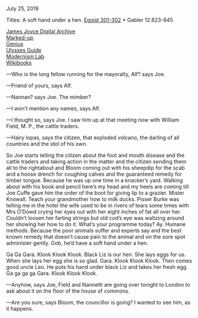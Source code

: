July 25, 2019


Titles:
A soft hand under a hen.
[Egoist 301-302](https://archive.org/stream/ulysses00joyc_1?ref=ol#page/301/mode/1up) * Gabler 12.823-845

[James Joyce Digital Archive](http://www.jjda.ie/main/JJDA/U/ulex/n/lexn.htm)  
[Marked-up](http://www.columbia.edu/~fms5/ulw12.htm)  
[Genius](https://genius.com/James-joyce-ulysses-chap-12-cyclops-annotated)  
[Ulysses Guide](http://www.ulyssesguide.com/new-page)  
[Modernism Lab](https://modernism.coursepress.yale.edu/the-cyclops/)  
[Wikibooks](https://en.wikibooks.org/wiki/Annotations_to_James_Joyce%27s_Ulysses/Cyclops)  



—Who is the long fellow running for the mayoralty, Alf? says Joe.

—Friend of yours, says Alf.

—Nannan? says Joe. The mimber?

—I won’t mention any names, says Alf.

—I thought so, says Joe. I saw him up at that meeting now with William Field, M. P., the cattle traders.

—Hairy Iopas, says the citizen, that exploded volcano, the darling of all countries and the idol of his own.

So Joe starts telling the citizen about the foot and mouth disease and the cattle traders and taking action in the matter and the citizen sending them all to the rightabout and Bloom coming out with his sheepdip for the scab and a hoose drench for coughing calves and the guaranteed remedy for timber tongue. Because he was up one time in a knacker’s yard. Walking about with his book and pencil here’s my head and my heels are coming till Joe Cuffe gave him the order of the boot for giving lip to a grazier. Mister Knowall. Teach your grandmother how to milk ducks. Pisser Burke was telling me in the hotel the wife used to be in rivers of tears some times with Mrs O’Dowd crying her eyes out with her eight inches of fat all over her. Couldn’t loosen her farting strings but old cod’s eye was waltzing around her showing her how to do it. What’s your programme today? Ay. Humane methods. Because the poor animals suffer and experts say and the best known remedy that doesn’t cause pain to the animal and on the sore spot administer gently. Gob, he’d have a soft hand under a hen.

Ga Ga Gara. Klook Klook Klook. Black Liz is our hen. She lays eggs for us. When she lays her egg she is so glad. Gara. Klook Klook Klook. Then comes good uncle Leo. He puts his hand under black Liz and takes her fresh egg. Ga ga ga ga Gara. Klook Klook Klook.

—Anyhow, says Joe, Field and Nannetti are going over tonight to London to ask about it on the floor of the house of commons.

—Are you sure, says Bloom, the councillor is going? I wanted to see him, as it happens.

